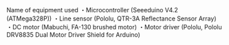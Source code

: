 Name of equipment used
・Microcontroller (Seeeduino V4.2 (ATMega328P))
・Line sensor (Pololu, QTR-3A Reflectance Sensor Array)
・DC motor (Mabuchi, FA-130 brushed motor)
・Motor driver (Pololu, Pololu DRV8835 Dual Motor Driver Shield for Arduino)
